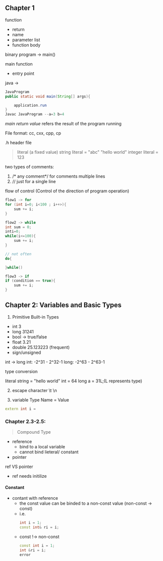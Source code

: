 ## Chapter 1

function
* return
* name 
* parameter list
* function body

binary program -> main()

main function
* entry point

java -> 
```java
JavaProgram 
public static void main(String[] args){

    application.run
}
Javac JavaProgram --a=3 b=4
```

*main return value* refers the result of the program running

 File format: cc, cxx, cpp, cp

 .h header file

 > literal (a fixed value)
 string literal = "abc" "hello world"
 integer literal = 123

 two types of comments:
 1. /* any comment*/ for comments multiple lines
 2. // just for a single line

flow of control (Control of the direction of program operation)

```cpp
flow1 -> for
for (int i=0; i<100 ; i++>){
    sum += i;
}

flow2 -> while
int sum = 0;
inti=0;
while(i<=100){
    sum += i;
}

// not often
do{

}while()

flow3 -> if
if (condition == true){
    sum += i;
}
```

## Chapter 2: Variables and Basic Types

1. Primitive Built-in Types
* int 3
* long 31241
* bool -> true/false
* float 3.21
* double 25.123223 (frequent)
* sign/unsigned

int -> long
int: -2^31 - 2^32-1
long: -2^63 - 2^63-1

type conversion

literal 
string = "hello world"
int = 64
long a = 31L;(L represents type)

2. escape character
   \t \n

3. variable
    Type Name = Value

```cpp
extern int i = 
```

### Chapter 2.3-2.5:

> Compound Type

* reference
  * bind to a local variable
  * cannot bind lieteral/ constant
* pointer

ref VS pointer
* ref needs initilize 
  
#### Constant

* contant with reference
  * the const value can be binded to a non-const value (non-const -> const)
  * i.e.
    ```C++
    int i = 1;
    const int& ri = i;
    ```
  * const !-> non-const 
    ```C++
    const int i = 1;
    int &ri = i;
    error
    ```
